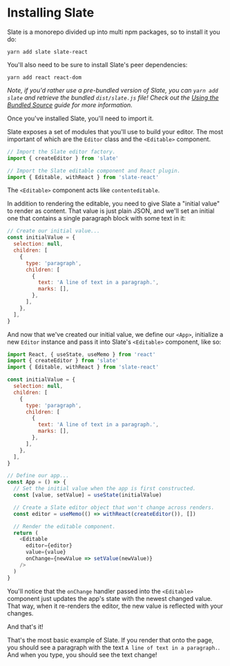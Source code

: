 # Installing Slate

Slate is a monorepo divided up into multi npm packages, so to install it you do:

```
yarn add slate slate-react
```

You'll also need to be sure to install Slate's peer dependencies:

```
yarn add react react-dom
```

_Note, if you'd rather use a pre-bundled version of Slate, you can `yarn add slate` and retrieve the bundled `dist/slate.js` file! Check out the [Using the Bundled Source](./using-the-bundled-source.md) guide for more information._

Once you've installed Slate, you'll need to import it.

Slate exposes a set of modules that you'll use to build your editor. The most important of which are the `Editor` class and the `<Editable>` component.

```js
// Import the Slate editor factory.
import { createEditor } from 'slate'

// Import the Slate editable component and React plugin.
import { Editable, withReact } from 'slate-react'
```

The `<Editable>` component acts like `contenteditable`.

In addition to rendering the editable, you need to give Slate a "initial value" to render as content. That value is just plain JSON, and we'll set an initial one that contains a single paragraph block with some text in it:

```js
// Create our initial value...
const initialValue = {
  selection: null,
  children: [
    {
      type: 'paragraph',
      children: [
        {
          text: 'A line of text in a paragraph.',
          marks: [],
        },
      ],
    },
  ],
}
```

And now that we've created our initial value, we define our `<App>`, initialize a new `Editor` instance and pass it into Slate's `<Editable>` component, like so:

```js
import React, { useState, useMemo } from 'react'
import { createEditor } from 'slate'
import { Editable, withReact } from 'slate-react'

const initialValue = {
  selection: null,
  children: [
    {
      type: 'paragraph',
      children: [
        {
          text: 'A line of text in a paragraph.',
          marks: [],
        },
      ],
    },
  ],
}

// Define our app...
const App = () => {
  // Set the initial value when the app is first constructed.
  const [value, setValue] = useState(initialValue)

  // Create a Slate editor object that won't change across renders.
  const editor = useMemo(() => withReact(createEditor()), [])

  // Render the editable component.
  return (
    <Editable
      editor={editor}
      value={value}
      onChange={newValue => setValue(newValue)}
    />
  )
}
```

You'll notice that the `onChange` handler passed into the `<Editable>` component just updates the app's state with the newest changed value. That way, when it re-renders the editor, the new value is reflected with your changes.

And that's it!

That's the most basic example of Slate. If you render that onto the page, you should see a paragraph with the text `A line of text in a paragraph.`. And when you type, you should see the text change!
